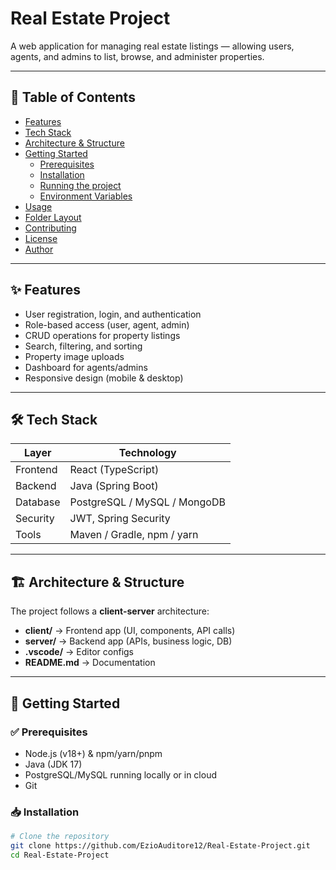 # Real Estate Project

A web application for managing real estate listings — allowing users, agents, and admins to list, browse, and administer properties.

---

## 📌 Table of Contents

- [Features](#features)  
- [Tech Stack](#tech-stack)  
- [Architecture & Structure](#architecture--structure)  
- [Getting Started](#getting-started)  
  - [Prerequisites](#prerequisites)  
  - [Installation](#installation)  
  - [Running the project](#running-the-project)  
  - [Environment Variables](#environment-variables)  
- [Usage](#usage)  
- [Folder Layout](#folder-layout)  
- [Contributing](#contributing)  
- [License](#license)  
- [Author](#author)  

---

## ✨ Features

- User registration, login, and authentication  
- Role-based access (user, agent, admin)  
- CRUD operations for property listings  
- Search, filtering, and sorting  
- Property image uploads  
- Dashboard for agents/admins  
- Responsive design (mobile & desktop)  

---

## 🛠 Tech Stack

| Layer | Technology |
|-------|------------|
| Frontend | React (TypeScript) |
| Backend | Java (Spring Boot) |
| Database | PostgreSQL / MySQL / MongoDB |
| Security | JWT, Spring Security |
| Tools | Maven / Gradle, npm / yarn |

---

## 🏗 Architecture & Structure

The project follows a **client-server** architecture:

- **client/** → Frontend app (UI, components, API calls)  
- **server/** → Backend app (APIs, business logic, DB)  
- **.vscode/** → Editor configs  
- **README.md** → Documentation  

---

## 🚀 Getting Started

### ✅ Prerequisites

- Node.js (v18+) & npm/yarn/pnpm  
- Java (JDK 17)  
- PostgreSQL/MySQL running locally or in cloud  
- Git  

### 📥 Installation

```bash
# Clone the repository
git clone https://github.com/EzioAuditore12/Real-Estate-Project.git
cd Real-Estate-Project
